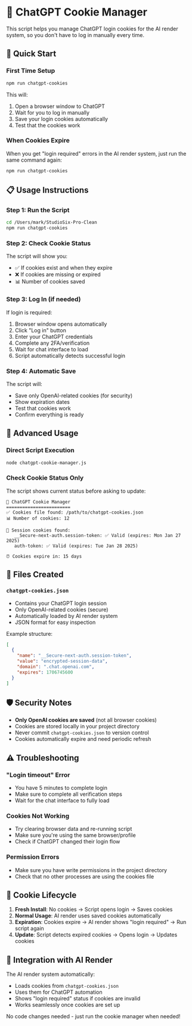 # 🍪 ChatGPT Cookie Manager

This script helps you manage ChatGPT login cookies for the AI render system, so you don't have to log in manually every time.

## 🚀 Quick Start

### First Time Setup
```bash
npm run chatgpt-cookies
```

This will:
1. Open a browser window to ChatGPT
2. Wait for you to log in manually
3. Save your login cookies automatically
4. Test that the cookies work

### When Cookies Expire
When you get "login required" errors in the AI render system, just run the same command again:

```bash
npm run chatgpt-cookies
```

## 📋 Usage Instructions

### Step 1: Run the Script
```bash
cd /Users/mark/StudioSix-Pro-Clean
npm run chatgpt-cookies
```

### Step 2: Check Cookie Status
The script will show you:
- ✅ If cookies exist and when they expire
- ❌ If cookies are missing or expired
- 📊 Number of cookies saved

### Step 3: Log In (if needed)
If login is required:
1. Browser window opens automatically
2. Click "Log in" button
3. Enter your ChatGPT credentials
4. Complete any 2FA/verification
5. Wait for chat interface to load
6. Script automatically detects successful login

### Step 4: Automatic Save
The script will:
- Save only OpenAI-related cookies (for security)
- Show expiration dates
- Test that cookies work
- Confirm everything is ready

## 🔧 Advanced Usage

### Direct Script Execution
```bash
node chatgpt-cookie-manager.js
```

### Check Cookie Status Only
The script shows current status before asking to update:
```
🍪 ChatGPT Cookie Manager
========================
✅ Cookies file found: /path/to/chatgpt-cookies.json
📊 Number of cookies: 12

🔑 Session cookies found:
   __Secure-next-auth.session-token: ✅ Valid (expires: Mon Jan 27 2025)
   auth-token: ✅ Valid (expires: Tue Jan 28 2025)

⏰ Cookies expire in: 15 days
```

## 📁 Files Created

### `chatgpt-cookies.json`
- Contains your ChatGPT login session
- Only OpenAI-related cookies (secure)
- Automatically loaded by AI render system
- JSON format for easy inspection

Example structure:
```json
[
  {
    "name": "__Secure-next-auth.session-token",
    "value": "encrypted-session-data",
    "domain": ".chat.openai.com",
    "expires": 1706745600
  }
]
```

## 🛡️ Security Notes

- **Only OpenAI cookies are saved** (not all browser cookies)
- Cookies are stored locally in your project directory
- Never commit `chatgpt-cookies.json` to version control
- Cookies automatically expire and need periodic refresh

## ⚠️ Troubleshooting

### "Login timeout" Error
- You have 5 minutes to complete login
- Make sure to complete all verification steps
- Wait for the chat interface to fully load

### Cookies Not Working
- Try clearing browser data and re-running script
- Make sure you're using the same browser/profile
- Check if ChatGPT changed their login flow

### Permission Errors
- Make sure you have write permissions in the project directory
- Check that no other processes are using the cookies file

## 🔄 Cookie Lifecycle

1. **Fresh Install**: No cookies → Script opens login → Saves cookies
2. **Normal Usage**: AI render uses saved cookies automatically
3. **Expiration**: Cookies expire → AI render shows "login required" → Run script again
4. **Update**: Script detects expired cookies → Opens login → Updates cookies

## 🎯 Integration with AI Render

The AI render system automatically:
- Loads cookies from `chatgpt-cookies.json`
- Uses them for ChatGPT automation
- Shows "login required" status if cookies are invalid
- Works seamlessly once cookies are set up

No code changes needed - just run the cookie manager when needed!








